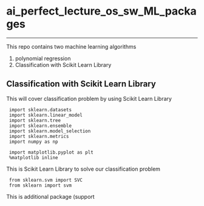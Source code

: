 # ai_perfect_lecture_os_sw_ML_packages
---
This repo contains two machine learning algorithms
1. polynomial regression
2. Classification with Scikit Learn Library

## Classification with Scikit Learn Library
This will cover classification problem by using Scikit Learn Library

     import sklearn.datasets
     import sklearn.linear_model
     import sklearn.tree
     import sklearn.ensemble
     import sklearn.model_selection
     import sklearn.metrics
     import numpy as np

     import matplotlib.pyplot as plt 
     %matplotlib inline
     
 This is Scikit Learn Library to solve our classification problem
 
     from sklearn.svm import SVC
     from sklearn import svm

This is additional package (support 
